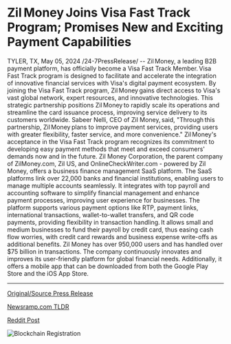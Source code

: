 # Zil Money Joins Visa Fast Track Program; Promises New and Exciting Payment Capabilities

TYLER, TX, May 05, 2024 /24-7PressRelease/ -- Zil Money, a leading B2B payment platform, has officially become a Visa Fast Track Member. Visa Fast Track program is designed to facilitate and accelerate the integration of innovative financial services with Visa's digital payment ecosystem.  By joining the Visa Fast Track program, Zil Money gains direct access to Visa's vast global network, expert resources, and innovative technologies. This strategic partnership positions Zil Money to rapidly scale its operations and streamline the card issuance process, improving service delivery to its customers worldwide.  Sabeer Nelli, CEO of Zil Money, said, "Through this partnership, Zil Money plans to improve payment services, providing users with greater flexibility, faster service, and more convenience."  Zil Money's acceptance in the Visa Fast Track program recognizes its commitment to developing easy payment methods that meet and exceed consumers' demands now and in the future.  Zil Money Corporation, the parent company of ZilMoney.com, Zil US, and OnlineCheckWriter.com - powered by Zil Money, offers a business finance management SaaS platform. The SaaS platforms link over 22,000 banks and financial institutions, enabling users to manage multiple accounts seamlessly. It integrates with top payroll and accounting software to simplify financial management and enhance payment processes, improving user experience for businesses. The platform supports various payment options like RTP, payment links, international transactions, wallet-to-wallet transfers, and QR code payments, providing flexibility in transaction handling. It allows small and medium businesses to fund their payroll by credit card, thus easing cash flow worries, with credit card rewards and business expense write-offs as additional benefits.  Zil Money has over 950,000 users and has handled over $75 billion in transactions. The company continuously innovates and improves its user-friendly platform for global financial needs. Additionally, it offers a mobile app that can be downloaded from both the Google Play Store and the iOS App Store. 

---

[Original/Source Press Release](https://newlive.24-7pressrelease.com/press-release/510675/zilmoneyjoins-visa-fast-track-program-promises-new-and-exciting-payment-capabilities)
                    

[Newsramp.com TLDR](https://newsramp.com/curated-news/zil-money-becomes-visa-fast-track-member-expands-global-payment-solutions/5803523c6ae86e1cf4ff951d9dd85c99) 

 



[Reddit Post](https://www.reddit.com/r/Business_NewsRamp/comments/1cpq9m1/zil_money_becomes_visa_fast_track_member_expands/) 



![Blockchain Registration](https://cdn.newsramp.app/24-7PressRelease/qrcode/245/11/flax3H92.webp)